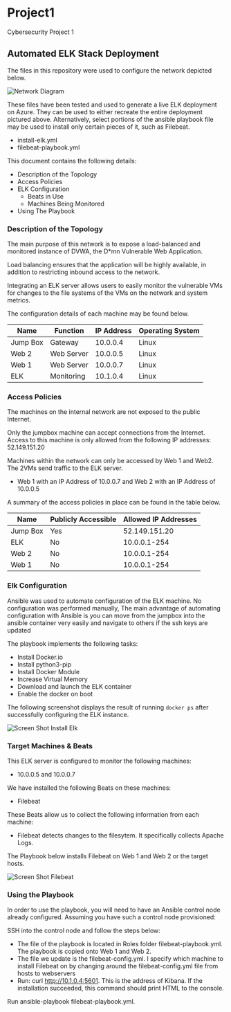 # Project1
Cybersecurity Project 1 

## Automated ELK Stack Deployment

The files in this repository were used to configure the network depicted below.

![Network Diagram](https://user-images.githubusercontent.com/50034238/121077856-2853a100-c7a6-11eb-89cc-583e5e2d3b0f.png)


These files have been tested and used to generate a live ELK deployment on Azure. They can be used to either recreate the entire deployment pictured above. Alternatively, select portions of the ansible playbook file may be used to install only certain pieces of it, such as Filebeat.

  - install-elk.yml
  - filebeat-playbook.yml

This document contains the following details:
- Description of the Topology
- Access Policies
- ELK Configuration
  - Beats in Use
  - Machines Being Monitored
- Using The Playbook


### Description of the Topology

The main purpose of this network is to expose a load-balanced and monitored instance of DVWA, the D*mn Vulnerable Web Application.

Load balancing ensures that the application will be highly available, in addition to restricting inbound access to the network.

Integrating an ELK server allows users to easily monitor the vulnerable VMs for changes to the file systems of the VMs on the network and system metrics.


The configuration details of each machine may be found below.


| Name     | Function  | IP Address | Operating System |
|----------|---------- |------------|------------------|
| Jump Box | Gateway   | 10.0.0.4   | Linux            |
| Web 2    | Web Server| 10.0.0.5   | Linux            |
| Web 1    | Web Server| 10.0.0.7   | Linux            |
| ELK      | Monitoring| 10.1.0.4   | Linux            |

### Access Policies

The machines on the internal network are not exposed to the public Internet. 

Only the jumpbox machine can accept connections from the Internet. Access to this machine is only allowed from the following IP addresses: 52.149.151.20

Machines within the network can only be accessed by Web 1 and Web2. The 2VMs send traffic to the ELK server.
- Web 1 with an IP Address of 10.0.0.7 and Web 2 with an IP Address of 10.0.0.5 

A summary of the access policies in place can be found in the table below.

| Name     | Publicly Accessible | Allowed IP Addresses |
|----------|---------------------|----------------------|
| Jump Box | Yes                 | 52.149.151.20        |
| ELK      | No                  | 10.0.0.1-254         |
| Web 2    | No                  | 10.0.0.1-254         |
| Web 1    | No                  | 10.0.0.1-254         |

### Elk Configuration

Ansible was used to automate configuration of the ELK machine. No configuration was performed manually, The main advantage of automating configuration with Ansible is you can move from the jumpbox into the ansible container very easily and navigate to others if the ssh keys are updated


The playbook implements the following tasks:
- Install Docker.io
- Install python3-pip
- Install Docker Module
- Increase Virtual Memory
- Download and launch the ELK container
- Enable the docker on boot


The following screenshot displays the result of running `docker ps` after successfully configuring the ELK instance.

![Screen Shot Install Elk](https://user-images.githubusercontent.com/50034238/121074670-2b4c9280-c7a2-11eb-8067-360421c643b5.png)


### Target Machines & Beats
This ELK server is configured to monitor the following machines:
- 10.0.0.5 and 10.0.0.7

We have installed the following Beats on these machines:
- Filebeat

These Beats allow us to collect the following information from each machine:
- Filebeat detects changes to the filesytem. It specifically collects Apache Logs.

The Playbook below installs Filebeat on Web 1 and Web 2 or the target hosts.

![Screen Shot Filebeat](https://user-images.githubusercontent.com/50034238/121075246-f55bde00-c7a2-11eb-971a-46bdb28e8a06.png)


### Using the Playbook
In order to use the playbook, you will need to have an Ansible control node already configured. Assuming you have such a control node provisioned: 

SSH into the control node and follow the steps below:

- The file of the playbook is located in Roles folder filebeat-playbook.yml. The playbook is copied onto Web 1 and Web 2.
- The file we update is the filebeat-config.yml. I specify which machine to install Filebeat on by changing around the filebeat-config.yml file from hosts to   webservers
- Run: curl http://10.1.0.4:5601. This is the address of Kibana. If the installation succeeded, this command should print HTML to the console.

Run ansible-playbook filebeat-playbook.yml.
